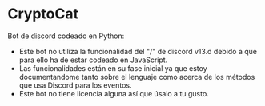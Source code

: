 # CryptoCat
Bot de discord codeado en Python:
- Este bot no utiliza la funcionalidad del "/" de discord v13.d debido a que para ello ha de estar codeado en JavaScript.
- Las funcionalidades están en su fase inicial ya que estoy documentandome tanto sobre el lenguaje como acerca de los métodos que usa Discord para los eventos.
- Este bot no tiene licencia alguna así que úsalo a tu gusto.
